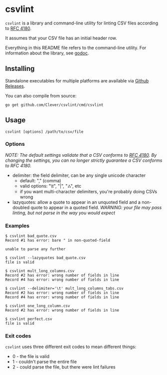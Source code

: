 # csvlint

`csvlint` is a library and command-line utility for linting CSV files according to [RFC 4180](http://tools.ietf.org/html/rfc4180).

It assumes that your CSV file has an initial header row.

Everything in this README file refers to the command-line utility.
For information about the library, see [godoc](http://godoc.org/github.com/Clever/csvlint).

## Installing

Standalone executables for multiple platforms are available via [Github Releases](https://github.com/Clever/csvlint/releases).

You can also compile from source:

```shell
go get github.com/Clever/csvlint/cmd/csvlint
```

## Usage

`csvlint [options] /path/to/csv/file`

### Options

_*NOTE*: The default settings validate that a CSV conforms to [RFC 4180](https://tools.ietf.org/html/rfc4180). By changing the settings, you can no longer strictly guarantee a CSV conforms to RFC 4180._

  * delimiter: the field delimiter, can be any single unicode character
    * default: "," (comma)
    * valid options: "\t", "|", "ஃ", etc
    * if you want multi-character delimiters, you're probably doing CSVs wrong
  * lazyquotes: allow a quote to appear in an unquoted field and a non-doubled quote to appear in a quoted field. _WARNING: your file may pass linting, but not parse in the way you would expect_

### Examples

```shell
$ csvlint bad_quote.csv
Record #1 has error: bare " in non-quoted-field

unable to parse any further

$ csvlint --lazyquotes bad_quote.csv
file is valid

$ csvlint mult_long_columns.csv
Record #2 has error: wrong number of fields in line
Record #4 has error: wrong number of fields in line

$ csvlint --delimiter='\t' mult_long_columns_tabs.csv
Record #2 has error: wrong number of fields in line
Record #4 has error: wrong number of fields in line

$ csvlint one_long_column.csv
Record #2 has error: wrong number of fields in line

$ csvlint perfect.csv
file is valid
```

### Exit codes

`csvlint` uses three different exit codes to mean different things:
  * 0 - the file is valid
  * 1 - couldn't parse the entire file
  * 2 - could parse the file, but there were lint failures
